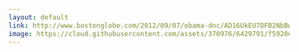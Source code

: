 ```yaml
---
layout: default
link: http://www.bostonglobe.com/2012/09/07/obama-dnc/AD16UkEU7OFB2NbBw8TRkM/story.html
image: https://cloud.githubusercontent.com/assets/370976/6429791/f5920db2-bfb7-11e4-9d2f-b4d22473ee56.jpg
---
```


